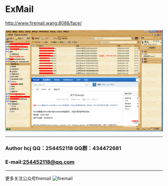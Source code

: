 # ExMail


http://www.firemail.wang:8088/face/

![邮件客户端 firemail](https://github.com/hechengjin/ExMail/blob/master/firemail.png)


****
### Author hcj QQ：254452118 QQ群：434472681
### E-mail:254452118@qq.com
****

更多关注公众号firemail
![firemail](http://www.firemail.wang:8088/data/attachment/forum/202004/17/112311qeefawxv28zowwcv.jpg)
